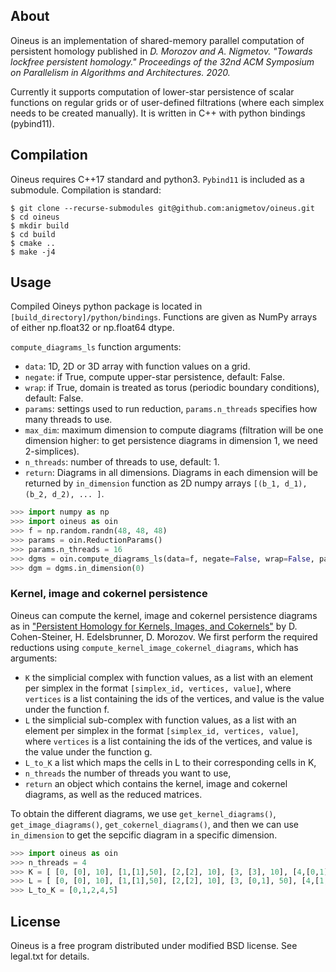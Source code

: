 ## About
Oineus is an implementation of shared-memory parallel
computation of persistent homology published in
*D. Morozov and A. Nigmetov.
"Towards lockfree persistent homology."
Proceedings of the 32nd ACM Symposium on Parallelism
in Algorithms and Architectures. 2020.*

Currently it supports computation of lower-star persistence
of scalar functions on regular grids or of user-defined
filtrations (where each simplex needs to be created manually).
It is written in C++ with python bindings (pybind11).

## Compilation

Oineus requires C++17 standard and python3.
`Pybind11` is included as a submodule.
Compilation is standard:

```shell
$ git clone --recurse-submodules git@github.com:anigmetov/oineus.git
$ cd oineus
$ mkdir build
$ cd build
$ cmake ..
$ make -j4
```

## Usage

Compiled Oineys python package is located in `[build_directory]/python/bindings`.
Functions are given as NumPy arrays of either np.float32 or np.float64 dtype.

`compute_diagrams_ls` function arguments:
* `data`: 1D, 2D or 3D array with function values on a grid.
* `negate`: if True, compute upper-star persistence, default: False.
* `wrap`: if True, domain is treated as torus (periodic boundary conditions),
    default: False.
* `params`: settings used to run reduction, `params.n_threads` specifies how
many threads to use.
* `max_dim`: maximum dimension to compute diagrams (filtration will
be one dimension higher: to get persistence diagrams in dimension 1,
we need 2-simplices).
* `n_threads`: number of threads to use, default: 1.
* `return`: Diagrams in all dimensions. Diagrams in each dimension will be returned by `in_dimension` function
as 2D numpy arrays `[(b_1, d_1),
         (b_2, d_2), ... ]`.

```python
>>> import numpy as np
>>> import oineus as oin
>>> f = np.random.randn(48, 48, 48)
>>> params = oin.ReductionParams()
>>> params.n_threads = 16
>>> dgms = oin.compute_diagrams_ls(data=f, negate=False, wrap=False, params=params, include_inf_points=True, max_dim=2)
>>> dgm = dgms.in_dimension(0)
```

### Kernel, image and cokernel persistence
Oineus can compute the kernel, image and cokernel persistence diagrams as in ["Persistent Homology for Kernels, Images, and Cokernels"](https://doi.org/10.1137/1.9781611973068.110) by D. Cohen-Steiner, H. Edelsbrunner, D. Morozov. We first perform the required reductions using `compute_kernel_image_cokernel_diagrams`, which has arguments:
* `K` the simplicial complex with function values, as a list with an element per simplex in the format `[simplex_id, vertices, value]`, where `vertices` is a list containing the ids of the vertices, and value is the value under the function f.
* `L` the simplicial sub-complex with function values, as a list with an element per simplex in the format `[simplex_id, vertices, value]`, where `vertices` is a list containing the ids of the vertices, and value is the value under the function g.
* `L_to_K` a list which maps the cells in L to their corresponding cells in K,
* `n_threads` the number of threads you want to use,
* `return` an object which contains the kernel, image and cokernel diagrams, as well as the reduced matrices.

To obtain the different diagrams, we use `get_kernel_diagrams()`, `get_image_diagrams()`, `get_cokernel_diagrams()`, and then we can use `in_dimension` to get the sepcific diagram in a specific dimension.

```python
>>> import oineus as oin
>>> n_threads = 4
>>> K = [ [0, [0], 10], [1,[1],50], [2,[2], 10], [3, [3], 10], [4,[0,1], 50], [5, [1,2], 50], [6,[0,3], 10], [7, [2,3], 10] ]
>>> L = [ [0, [0], 10], [1,[1],50], [2,[2], 10], [3, [0,1], 50], [4,[1,2],50] ]
>>> L_to_K = [0,1,2,4,5]
```
 
## License

Oineus is a free program distributed under modified
BSD license. See legal.txt for details.
